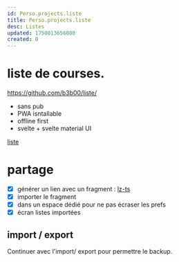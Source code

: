 ```yaml
---
id: Perso.projects.liste
title: Perso.projects.liste
desc: Listes
updated: 1750013656080
created: 0
---
```

# liste de courses.

<https://github.com/b3b00/liste/>

* sans pub
* PWA isntallable
* offline first
* svelte + svelte material UI

[liste](https://liste-de-courses.pages.dev/)

# partage

* [x] générer un lien avec un fragment : [lz-ts](https://www.npmjs.com/package/lz-ts)
* [x] importer le fragment
* [x] dans un espace dédié pour ne pas écraser les prefs
* [x] écran listes importées

## import / export

Continuer avec l'import/ export pour permettre le backup.

